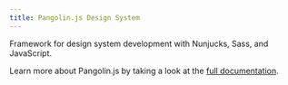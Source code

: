 ```yaml
---
title: Pangolin.js Design System
---
```


Framework for design system development with Nunjucks, Sass, and JavaScript.

Learn more about Pangolin.js by taking a look at the [full documentation](https://pangolinjs.org).
